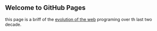 ## Welcome to GitHub Pages

this page is a briff of the [evolution of the web](http://www.evolutionoftheweb.com) programing over th last two decade.


